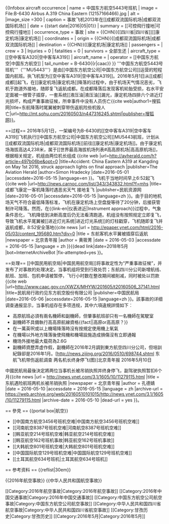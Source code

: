 {{Infobox aircraft occurrence
| name            = 中国东方航空5443号班机
| image           = File:B-6430 Airbus A.319 China Eastern (12157166466).jpg
| alt             =
|image_size =300
| caption         = 事故飞机2013年在[[成都双流国际机场|成都双流国际机场]]
| date            = {{start date|2016|05|01}}
| summary         = [[可控飛行撞地|可控飛行撞地]]
| occurrence_type = 事故
| site            = {{CHN}}[[四川省|四川省]][[康定机场|康定机场]]
| coordinates     = <!-- {{coord|LAT|LON|type:event|display=inline,title}} -->
| origin          = {{CHN}}[[成都双流国际机场|成都双流国际机场]]
| destination     = {{CHN}}[[康定机场|康定机场]]
| passengers      = 
| crew            = 3
| Injuries        = 0
| fatalities      = 0
| survivors       = 全部生还
| aircraft_type   = [[空中客车A320|空中客车A319]]
| aircraft_name   =
| operator        = [[中国东方航空|中国东方航空]]
| tail_number     = B-6430{{r|caac}}
}}
'''中国东方航空5443号班机'''（'''MU5443'''）是由[[中国东方航空公司|中国东方航空公司]]运营的短程国内航班。执飞机型为[[空中客车A319|空中客车A319]]。2016年5月1日从[[成都|成都]]起飞，在[[康定机场|康定机场]]降落的过程中，由于机场天气情况恶劣，飞机于跑道外接地，随即复飞返航成都。在成都降落后发现客机轮胎受损，右水平安定面被一根管子插穿，一套系统[[液压油|液压油]]漏光，康定机场四排六个进近灯光损坏，构成严重事故征候，所幸事件中没有人员伤亡<ref>{{cite web|author1=搜狐网|title=东航降落时尾翼被刺穿带伤返航险些机毁人亡|url=http://mt.sohu.com/20160503/n447316245.shtml|publisher=搜狐网}}</ref>。

==过程==
2016年5月1日，一架编号为B-6430的[[空中客车A319|空中客车A319]]飞机执行[[中国东方航空公司|中国东方航空公司]]MU5443航班，计划从[[成都双流国际机场|成都双流国际机场]]前往[[康定机场|康定机场]]。由于康定机场海拔高达4,238米，属于[[世界最高海拔机场列表#高高原机场|高高原机场]]，根据相关规定，机组由两位机长组成
<ref name="avherald">{{cite web
	|url=http://avherald.com/h?article=497b06be&opt=0
	|title=Accident: China Eastern A319 at Kangding on May 1st 2016, struck approach lights on final approach
	|publisher=The Aviation Herald
	|author=Simon Hradecky
	|date=2016-05-01
	|accessdate=2016-05-15
	|language=en
}}</ref>。飞机于当地时间早上6:52起飞<ref name="carnoc">{{cite web
	|url=http://news.carnoc.com/list/343/343832.html?f=mhs
	|title=成都飞康定一客机降落时遇恶劣天气 接地复飞
	|publisher=民航资源网
	|date=2016-05-01
	|accessdate=2016-05-15
	|language=zh
}}</ref>。由于目的地机场天气不符合最低降落标准，飞机在康定机场上空盘旋等待了20分钟，后接获管制许可降落。然而，在{{link-en|仪表进近|Instrument approach}}过程中，气象条件恶化，飞机降低到决断高度后仍无法看清跑道。机组没有按照规定立即复飞，导致飞机水平尾翼被[[进近灯光系统|进近灯光系统]]的灯柱戳穿，飞机随即复飞并返航成都，8:52安全落地<ref name="carnoc" /><ref name="ynet1">{{cite news
 |url        = http://epaper.ynet.com/html/2016-05/03/content_195680.htm?div=0
 |title      = 东航客机水平翼被插穿后返航
 |newspaper  = 北京青年报
 |author     = 黄筱菁
 |date       = 2016-05-03
 |accessdate = 2016-05-15
 |language   = zh
}}{{dead link|date=2018年5月 |bot=InternetArchiveBot |fix-attempted=yes }}</ref>。

==处理==
[[中国民用航空局|中国民用航空局]]将事故定性为“严重事故征候”，并发布了对事故的处理决定。当事机组将受到行政处罚；东航四川分公司新增航线、航班、加班、包机申请被暂停，飞行小时数在整改期间被削减，同时被处以罚款<ref name="caac">{{cite web
	|url=http://www.caac.gov.cn/XWZX/MHYW/201605/t20160506_37141.html
	|title=民航局行政约见东方航空股份有限公司
	|publisher=中国民航局
	|date=2016-05-06
	|accessdate=2016-05-15
	|language=zh
}}</ref>。該事故的详细调查通报显示，当事机组存在多项违规，其中六項違規詳情如下︰
* 高原航班必須有兩名機師和副機師，但肇事航班卻只有一名機師在駕駛室
* 副機師不具備執行高高原航線資格{{fact||高原or高高原？}}
* 在一萬英呎或以上機場降落時沒有按規定使用機上氧氣
* 在機場以外地方降落後使飛機和機場設施造成損傷沒有立即通報
* 機场外接地最大载荷為2.6G
* 副機師資歷弄虚作假，副機師在2016年2月調到東方航空四川分公司，但培訓紀錄卻是2016年1月。<ref>[http://news.zijing.org/2016/0510/698744.shtml 东航飞机带伤返航调查 两名机长终身停飞(图)]北京青年报 2016年5月10日</ref>

中國民航局最後決定將两位当事机长被吊销执照并终身停飞，副驾驶执照暂扣6个月<ref name="ynet2">{{cite news
 |url          = http://news.ynet.com/3.1/1605/10/11279115.html
 |title        = 东航遇险航班两机长被吊销执照
 |newspaper    = 北京青年报
 |author       = 孔德婧
 |date         = 2016-05-10
 |accessdate   = 2016-05-15
 |language     = zh
 |archive-url  = https://web.archive.org/web/20160510101015/http://news.ynet.com/3.1/1605/10/11279115.html
 |archive-date = 2016-05-10
 |dead-url     = yes
}}</ref>。

== 參見 ==
{{portal box|航空}}
* [[中国南方航空3456号班机空难|中国南方航空3456号班机空难]]
* [[河南航空8387号班机空难|河南航空8387号班机空难]]
* [[韩亚航空214号班机空难|韩亚航空214号班机空难]]
* [[韩亚航空162号班机事故|韩亚航空162号班机事故]]
* [[大韩航空801号班机空难|大韩航空801号班机空难]]
* [[中国国际航空129号班机空难|中国国际航空129号班机空难]]
* [[土耳其航空634号班机|土耳其航空634号班机]]

== 参考资料 ==
{{reflist|30em}}

{{2016年航空事故}}
{{中华人民共和国航空事故}}

[[Category:2016年航空事故|Category:2016年航空事故]]
[[Category:2016年中国交通事故|Category:2016年中国交通事故]]
[[Category:中国东方航空公司航空事故|Category:中国东方航空公司航空事故]]
[[Category:中华人民共和国四川省航空事故|Category:中华人民共和国四川省航空事故]]
[[Category:甘孜历史|Category:甘孜历史]]
[[Category:2016年5月|Category:2016年5月]]